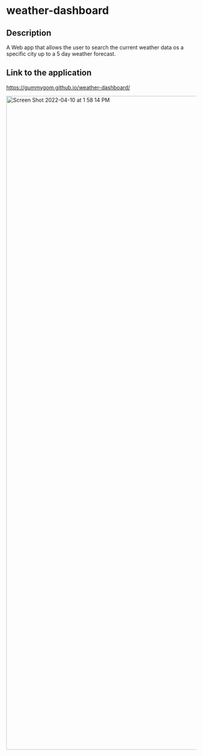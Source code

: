 # weather-dashboard

## Description
A Web app that allows the user to search the current weather data os a specific city up to a 5 day weather forecast.

## Link to the application
https://gummygom.github.io/weather-dashboard/

<img width="1728" alt="Screen Shot 2022-04-10 at 1 58 14 PM" src="https://user-images.githubusercontent.com/96972300/162634812-5883b4f2-1d57-4e3e-81c2-04aa4eac9f22.png">

